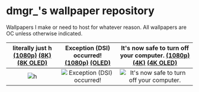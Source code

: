 # dmgr_'s wallpaper repository

Wallpapers I make or need to host for whatever reason. All wallpapers are OC unless otherwise indicated.

| literally just h [(1080p)](https://dmgrstuff.github.io/stuff/wallpapers/h.png) [(8K)](https://dmgrstuff.github.io/stuff/wallpapers/h_8k.png) [(8K OLED)](httpsL//dmgrstuff.github.io/stuff/wallpapers/h_8k_oled.png) | Exception (DSI) occurred! [(1080p)](https://dmgrstuff.github.io/stuff/wallpapers/exception_dsi_occurred.png) [(OLED)](https://dmgrstuff.github.io/stuff/wallpapers/exception_dsi_occurred_oled.png) | It's now safe to turn off your computer. [(1080p)](https://dmgrstuff.github.io/stuff/wallpapers/its_now_safe.png) [(4K)](https://dmgrstuff.github.io/stuff/wallpapers/its_now_safe_4k.png) [(4K OLED)](https://dmgrstuff.github.io/stuff/wallpapers/its_now_safe_4k_oled.png)
| :---: | :---: | :---: |
| ![h](https://dmgrstuff.github.io/stuff/wallpapers/h.png) | ![Exception (DSI) occurred!](https://dmgrstuff.github.io/stuff/wallpapers/exception_dsi_occurred.png) | ![It's now safe to turn off your computer.](https://dmgrstuff.github.io/stuff/wallpapers/its_now_safe.png)
